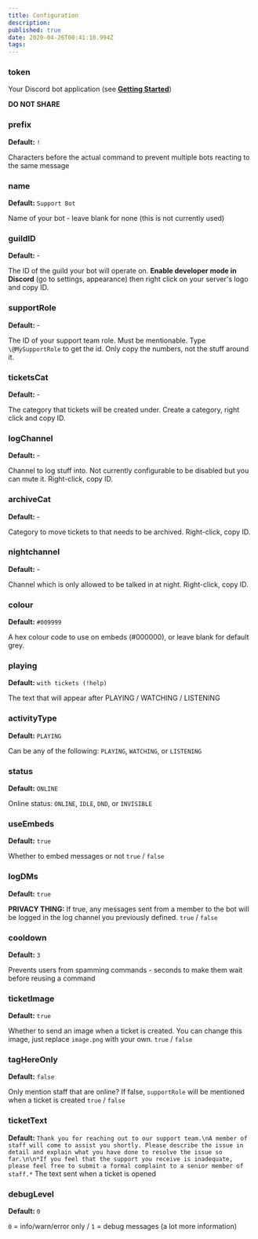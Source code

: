 ```yaml
---
title: Configuration
description: 
published: true
date: 2020-04-26T00:41:10.994Z
tags: 
---
```


### token
Your Discord bot application (see **[**Getting Started**](https://wiki.flanderscraft.be/discord-bots/Support-Bot/getting-started)**)

**DO NOT SHARE**


### prefix
**Default:** `!`

Characters before the actual command to prevent multiple bots reacting to the same message


### name
**Default:** `Support Bot`

Name of your bot - leave blank for none (this is not currently used)


### guildID
**Default:** -

The ID of the guild your bot will operate on.
**Enable developer mode in Discord** (go to settings, appearance) then right click on your server's logo and copy ID.


### supportRole
**Default:** -

The ID of your support team role. Must be mentionable.
Type `\@MySupportRole` to get the id. Only copy the numbers, not the stuff around it.


### ticketsCat
**Default:** -

The category that tickets will be created under.
Create a category, right click and copy ID.


### logChannel
**Default:** -

Channel to log stuff into. Not currently configurable to be disabled but you can mute it.
Right-click, copy ID.


### archiveCat
**Default:** -

Category to move tickets to that needs to be archived.
Right-click, copy ID.


### nightchannel
**Default:** -

Channel which is only allowed to be talked in at night.
Right-click, copy ID.


### colour
**Default:** `#009999`

A hex colour code to use on embeds (#000000), or leave blank for default grey.


### playing
**Default:** `with tickets (!help)`

The text that will appear after PLAYING / WATCHING / LISTENING


### activityType
**Default:** `PLAYING`

Can be any of the following: `PLAYING`, `WATCHING`, or `LISTENING`


### status
**Default:** `ONLINE`

Online status: `ONLINE`, `IDLE`, `DND`, or `INVISIBLE`


### useEmbeds
**Default:** `true`

Whether to embed messages or not
`true` / `false`


### logDMs
**Default:** `true`

**PRIVACY THING:** If true, any messages sent from a member to the bot will be logged in the log channel you previously defined.
`true` / `false`


### cooldown
**Default:** `3`

Prevents users from spamming commands - seconds to make them wait before reusing a command


### ticketImage
**Default:** `true`

Whether to send an image when a ticket is created.
You can change this image, just replace `image.png` with your own. 
`true` / `false`


### tagHereOnly
**Default:** `false`


Only mention staff that are online?
If false, `supportRole` will be mentioned when a ticket is created
`true` / `false`


### ticketText
**Default:** `Thank you for reaching out to our support team.\nA member of staff will come to assist you shortly. Please describe the issue in detail and explain what you have done to resolve the issue so far.\n\n*If you feel that the support you receive is inadequate, please feel free to submit a formal complaint to a senior member of staff.*`
The text sent when a ticket is opened


### debugLevel
**Default:** `0`

`0` = info/warn/error only   /   `1` = debug messages (a lot more information)